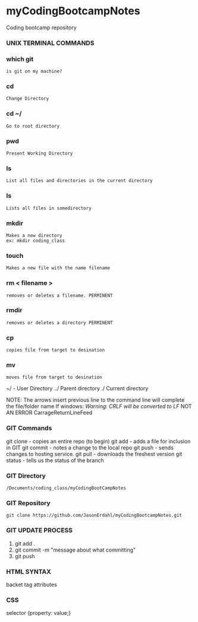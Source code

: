 # myCodingBootcampNotes
Coding bootcamp repository


### UNIX TERMINAL COMMANDS
### which git
    is git on my machine?
### cd
    Change Directory
### cd ~/
    Go to root directory
### pwd
    Present Working Directory
### ls
    List all files and directories in the current directory
### ls <somedirectory>
    Lists all files in somedirectory
### mkdir
    Makes a new directory
    ex: mkdir coding_class
### touch <some filename>
    Makes a new file with the name filename
### rm < filename >
    removes or deletes a filename. PERMINENT
### rmdir <directory>
    removes or deletes a directory PERMINENT
### cp <targetfile> <destination file>
    copies file from target to desination
### mv <targetfile> <destination file>
    moves file from target to desination

~/ - User Directory
../  Parent directory
./   Current directory

NOTE:   The <up> <down> arrows insert previous line to the command line
        <tab> will complete the file/folder name 
        If windows: *Warning: CRLF will be converted to LF*  NOT AN ERROR CarrageReturnLineFeed

### GIT Commands
git clone   - copies an entire repo (to begin)
git add     - adds a file for inclusion in GIT
git commit  - notes a change to the local repo
git push    - sends changes to hosting service.
git pull    - downloads the freshest version
git status  - tells us the status of the branch

### GIT Directory
    /Documents/coding_class/myCodingBootCampNotes

### GIT Repository
    git clone https://github.com/JasonErdahl/myCodingBootcampNotes.git

### GIT UPDATE PROCESS
1. git add .
2. git commit -m "message about what committing"
3. git push


### HTML SYNTAX
backet tag attributes

### CSS
selector {property: value;}